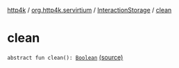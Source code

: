 [http4k](../../index.md) / [org.http4k.servirtium](../index.md) / [InteractionStorage](index.md) / [clean](./clean.md)

# clean

`abstract fun clean(): `[`Boolean`](https://kotlinlang.org/api/latest/jvm/stdlib/kotlin/-boolean/index.html) [(source)](https://github.com/http4k/http4k/blob/master/http4k-testing-servirtium/src/main/kotlin/org/http4k/servirtium/InteractionStorage.kt#L11)